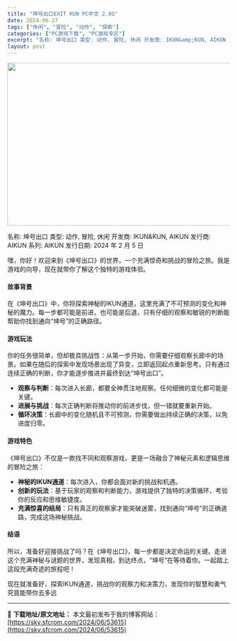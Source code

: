 ```yaml
---
title: "坤号出口EXIT KUN PC中文 2.8G"
date: 2024-06-27
tags: ["休闲", "冒险", "动作", "探索"]
categories: ["PC游戏下载", "PC游戏专区"]
excerpt: "名称: 坤号出口 类型: 动作, 冒险, 休闲 开发商: IKUN&amp;KUN, AIKUN 发行商: AIKUN 系列: AIKUN 发行日期: 2024 年 2 月 5 日 嘿，你好！欢迎来到《坤号出口》的世界，一个充满惊奇和挑战的冒险之旅。我是游戏的向导，现在就带你了解这个独特的游戏体验。&hellip;"
layout: post
---
```


<img class="aligncenter size-full wp-image-53616" src="https://sky.sfcrom.com/wp-content/uploads/2024/06/2024062701184711.webp" alt="" width="660" height="370" />

名称: 坤号出口
类型: 动作, 冒险, 休闲
开发商: IKUN&amp;KUN, AIKUN
发行商: AIKUN
系列: AIKUN
发行日期: 2024 年 2 月 5 日

嘿，你好！欢迎来到《坤号出口》的世界，一个充满惊奇和挑战的冒险之旅。我是游戏的向导，现在就带你了解这个独特的游戏体验。
<h4>故事背景</h4>
在《坤号出口》中，你将探索神秘的IKUN通道，这里充满了不可预测的变化和神秘的魔力。每一步都可能是前进，也可能是后退，只有仔细的观察和敏锐的判断能帮助你找到通向“坤号”的正确路径。
<h4>游戏玩法</h4>
你的任务很简单，但却极具挑战性：从第一步开始，你需要仔细观察长廊中的场景。如果在随后的探索中发现场景出现了异变，立即返回起点重新思考。只有通过连续正确的判断，你才能逐步推进并最终到达“坤号出口”。
<ul>
 	<li><strong>观察与判断</strong>：每次进入长廊，都要全神贯注地观察。任何细微的变化都可能是关键。</li>
 	<li><strong>进展与挑战</strong>：每次正确判断将推动你的前进步伐，但一错就要重新开始。</li>
 	<li><strong>循环决策</strong>：长廊中的变化随机且不可预测，你需要做出持续正确的决策，以免进度归零。</li>
</ul>
<h4>游戏特色</h4>
《坤号出口》不仅是一款找不同和观察游戏，更是一场融合了神秘元素和逻辑思维的冒险之旅：
<ul>
 	<li><strong>神秘的IKUN通道</strong>：每次进入，你都会面对新的挑战和机遇。</li>
 	<li><strong>创新的玩法</strong>：基于玩家的观察和判断能力，游戏提供了独特的决策循环，考验你的反应和思维敏捷度。</li>
 	<li><strong>充满惊喜的结局</strong>：只有真正的观察家才能突破迷雾，找到通向“坤号”的正确道路，完成这场神秘挑战。</li>
</ul>
<h4>结语</h4>
所以，准备好迎接挑战了吗？在《坤号出口》，每一步都是决定命运的关键。走进这个充满神秘与谜题的世界，发现真相，到达终点，“坤号”在等待着你。一起踏上这段充满奇迹的旅程吧！

现在就准备好，探索IKUN通道，挑战你的观察力和决策力，发现你的智慧和勇气究竟能带你去多远

---
📖 **下载地址/原文地址：** 本文最初发布于我的博客网站：[https://sky.sfcrom.com/2024/06/53615](https://sky.sfcrom.com/2024/06/53615)
